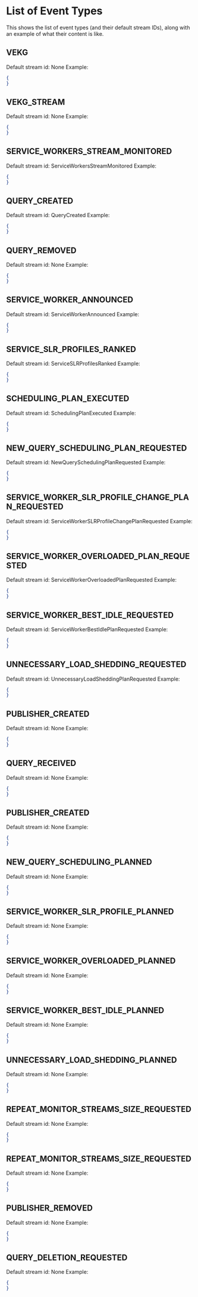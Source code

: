 # List of Event Types
This shows the list of event types (and their default stream IDs), along with an example of what their content is like.

## VEKG
Default stream id: None
Example:
```json
{
}
```
## VEKG_STREAM
Default stream id: None
Example:
```json
{
}
```

## SERVICE_WORKERS_STREAM_MONITORED
Default stream id: ServiceWorkersStreamMonitored
Example:
```json
{
}
```

## QUERY_CREATED
Default stream id: QueryCreated
Example:
```json
{
}
```

## QUERY_REMOVED
Default stream id: None
Example:
```json
{
}
```

## SERVICE_WORKER_ANNOUNCED
Default stream id: ServiceWorkerAnnounced
Example:
```json
{
}
```

## SERVICE_SLR_PROFILES_RANKED
Default stream id: ServiceSLRProfilesRanked
Example:
```json
{
}
```

## SCHEDULING_PLAN_EXECUTED
Default stream id: SchedulingPlanExecuted
Example:
```json
{
}
```

## NEW_QUERY_SCHEDULING_PLAN_REQUESTED
Default stream id: NewQuerySchedulingPlanRequested
Example:
```json
{
}
```

## SERVICE_WORKER_SLR_PROFILE_CHANGE_PLAN_REQUESTED
Default stream id: ServiceWorkerSLRProfileChangePlanRequested
Example:
```json
{
}
```

## SERVICE_WORKER_OVERLOADED_PLAN_REQUESTED
Default stream id: ServiceWorkerOverloadedPlanRequested
Example:
```json
{
}
```

## SERVICE_WORKER_BEST_IDLE_REQUESTED
Default stream id: ServiceWorkerBestIdlePlanRequested
Example:
```json
{
}
```

## UNNECESSARY_LOAD_SHEDDING_REQUESTED
Default stream id: UnnecessaryLoadSheddingPlanRequested
Example:
```json
{
}
```

## PUBLISHER_CREATED
Default stream id: None
Example:
```json
{
}
```

## QUERY_RECEIVED
Default stream id: None
Example:
```json
{
}
```


## PUBLISHER_CREATED
Default stream id: None
Example:
```json
{
}
```

## NEW_QUERY_SCHEDULING_PLANNED
Default stream id: None
Example:
```json
{
}
```


## SERVICE_WORKER_SLR_PROFILE_PLANNED
Default stream id: None
Example:
```json
{
}
```


## SERVICE_WORKER_OVERLOADED_PLANNED
Default stream id: None
Example:
```json
{
}
```


## SERVICE_WORKER_BEST_IDLE_PLANNED
Default stream id: None
Example:
```json
{
}
```


## UNNECESSARY_LOAD_SHEDDING_PLANNED
Default stream id: None
Example:
```json
{
}
```


## REPEAT_MONITOR_STREAMS_SIZE_REQUESTED
Default stream id: None
Example:
```json
{
}
```


## REPEAT_MONITOR_STREAMS_SIZE_REQUESTED
Default stream id: None
Example:
```json
{
}
```


## PUBLISHER_REMOVED
Default stream id: None
Example:
```json
{
}
```


## QUERY_DELETION_REQUESTED
Default stream id: None
Example:
```json
{
}
```


